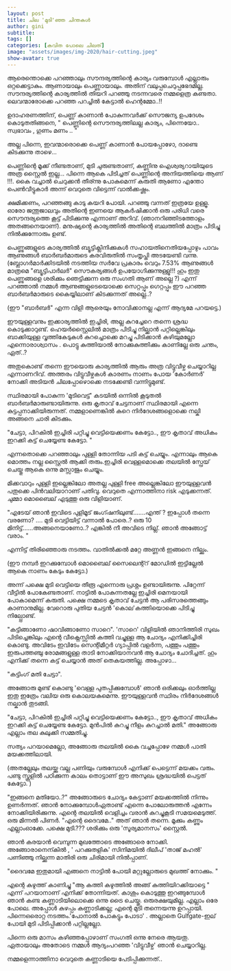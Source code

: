```yaml
---
layout: post
title: ചില 'മുടി'ഞ്ഞ ചിന്തകള്‍
author: gini
subtitle: 
tags: []
categories: [കവിത പോലെ ചിലത്]
image: "assets/images/img-2020/hair-cutting.jpeg"
show-avatar: true
---
```



ആരെന്തൊക്കെ പറഞ്ഞാലും സൗന്ദര്യത്തിന്റെ കാര്യം വരുമ്പോള്‍ എല്ലാരും ഒറ്റക്കെട്ടാകും. ആണായാലും പെണ്ണായാലും. അതിന് വലുപ്പചെറുപ്പഭേദമില്ല. സൗന്ദര്യത്തിന്റെ കാര്യത്തില്‍ തിയറി പറഞ്ഞു നടന്നവരെ നമ്മളെത്ര കണ്ടതാ. ലെവന്മാരോക്കെ പറഞ്ഞ പറച്ചില്‍ കേട്ടാല്‍ ഹെന്റമ്മോ..!!

ഉദാഹരണത്തിന്, പെണ്ണ് കാണാന്‍ പോകുന്നവര്‍ക്ക് സൌജന്യ ഉപദേശം കൊടുതതിങ്ങനെ, " പെണ്ണിന്റെ സൌന്ദര്യത്തിലല്ല കാര്യം, പിന്നെയോ.. സ്വഭാവം , ഗുണം മണം .. "

അല്ല പിന്നെ, ഇവന്മാരൊക്കെ പെണ്ണ് കാണാന്‍ പോയപ്പോഴോ, ദാണ്ടെ കിടക്കുന്നു താഴെ...

പെണ്ണിന്റെ മൂക്ക് നീണ്ടതാണ്, മുടി ചുരുണ്ടതാണ്, കണ്ണിനു ഐശ്വര്യറായിയുടെ അത്ര സ്റ്റൈല്‍ ഇല്ല... പിന്നെ ആകെ പിടിച്ചത് പെണ്ണിന്റെ അനിയത്തിയെ ആണ് !!!. കൈ വച്ചാല്‍ ചെറുക്കന്‍ തീര്ന്നു പോകുമെന്ന് കരുതി ആണോ എന്തോ പെണ്‍വീട്ടുകാര്‍ അന്ന് വെറുതെ വിട്ടെന്ന് വാല്‍ക്കഷ്ണം.

ക്ഷമിക്കണം, പറഞ്ഞങ്ങു കാടു കയറി പോയി. പറഞ്ഞു വന്നത് ഇത്രയേ ഉള്ളൂ. ഓരോ ജന്തുജാലവും അതിന്റെ ഇണയെ ആകര്‍ഷിക്കാന്‍ ഒരു പരിധി വരെ സൌന്ദര്യത്തെ കൂട്ട് പിടിക്കുന്നു എന്നാണ് അറിവ്. (ഞാനറിഞ്ഞിടത്തോളം അതങ്ങനെയാണ്). മനുഷ്യന്റെ കാര്യത്തില്‍ അതിന്റെ ബലത്തില്‍ മാത്രം പിടിച്ചു നില്‍ക്കുന്നോരും ഉണ്ട്.

പെണ്ണുങ്ങളുടെ കാര്യത്തില്‍ ബ്യൂട്ടിക്ലിനിക്കുകള്‍ സഹായതിനെതിയപ്പോഴും പാവം ആണുങ്ങള്‍ ബാര്‍ബര്‍മാരുടെ കരവിരുതില്‍ സംതൃപ്തി അടയേണ്ടി വന്നു. (ബ്ലോഗര്‍മാര്‍ക്കിടയില്‍ നടത്തിയ സര്‍വേ പ്രകാരം വെറും 7.53% ആണുങ്ങള്‍ മാത്രമെ "ബ്യൂട്ടിപാര്‍ലര്‍" സൌകര്യങ്ങള്‍ ഉപയോഗിക്കുന്നുള്ളു!!! ഹും ഇതു പെണ്ണുങ്ങളെ ശരിക്കും ഞെട്ടിക്കുന്ന ഒരു സംഗതി ആണ് അല്ലെ ?) എന്ന് പറഞ്ഞാല്‍ നമ്മള്‍ ആണുങ്ങളുടെയൊക്കെ സെറ്റപ്പും ഗെറ്റപ്പും ഈ പറഞ്ഞ ബാര്‍ബര്‍മാരുടെ കൈയ്യിലാണ് കിടക്കുന്നത് അല്ലെ..?

(ഈ "ബാര്‍ബര്‍" എന്ന വിളി ആരെയും നോവിക്കാനല്ല എന്ന് ആദ്യമേ പറയട്ടെ.)

ഈയുള്ളവനും ഇക്കാര്യത്തില്‍ ഇച്ചിരി, അല്ല കുറച്ചേറെ തന്നെ ശ്രദ്ധ കൊടുക്കാറുണ്ട്. ഹെയര്‍സ്റ്റൈലില്‍ മാത്രം പിടിച്ചു നില്ക്കാന്‍ പറ്റില്ലെങ്കിലും ബാക്കിയുള്ള വൃത്തികേടുകള്‍ കുറച്ചൊക്കെ മറച്ചു പിടിക്കാന്‍ കഴിയുമല്ലോ എന്നൊരാശ്വാസം . പൊട്ടു കുത്തിയാല്‍ നോക്കുകുത്തിക്കും കാണില്ലേ ഒരു ചന്തം, ഏത്..?

അതുകൊണ്ട് തന്നെ ഈയൊരു കാര്യത്തില്‍ ആരും അത്ര വിട്ടുവീഴ്ച ചെയ്യാറില്ല എന്നാണറിവ്. അത്തരം വിട്ടുവീഴ്ചകള്‍ കാരണം നാണം പോയ 'കോര്‍ണര്‍' നോക്കി  അടിയന്‍ ചിലപ്പോഴൊക്കെ നടക്കേണ്ടി വന്നിട്ടുമുണ്ട്.

സ്ഥിരമായി പോകുന്ന 'മുടിവെട്ട്' കടയില്‍ ഒന്നില്‍ കൂടുതല്‍ ബാര്‍ബര്‍മാരുണ്ടായിരുന്നു. ഒരു കൃതാവ് ചേട്ടനാണ് സ്ഥിരമായി എന്നെ കുട്ടപ്പനാക്കിയിരുന്നത്. നമ്മളാണെങ്കില്‍ കുറെ നിര്‍ദേശങ്ങളൊക്കെ നല്കി അങ്ങനെ ചാരി കിടക്കും.

"ചേട്ടാ, പിറകില്‍ ഇച്ചിരി പറ്റിച്ചു വെട്ടിയെക്കണം കേട്ടോ.., ഈ കൃതാവ് അധികം ഇറക്കി കട്ട് ചെയ്യേണ്ട കേട്ടോ. "

എന്നതൊക്കെ പറഞ്ഞാലും പുള്ളി തോന്നിയ പടി കട്ട് ചെയ്യും. എന്നാലും ആകെ മൊത്തം നല്ല സ്റ്റൈല്‍ ആക്കി തരും.ഇച്ചിരി വെള്ളമൊക്കെ തലയില്‍ സ്പ്രേയ്‌ ചെയ്തു ആകെ ഒന്നു മസ്സാജും ചെയ്യും.

മിക്കവാറും പുള്ളി ഇല്ലെങ്കിലോ അതല്ല പുള്ളി free അല്ലെങ്കിലോ ഈയുള്ളവന്‍ പതുക്കെ പിന്‍വലിയാറാണ് പതിവു. വെറുതെ എന്നാത്തിനാ risk എടുക്കന്നത്.
ചുമ്മാ മൊബൈല് എടുത്തു ഒരു വിളിയാണ്.

"എടേയ്‌ ഞാന്‍ ഇവിടെ പുളിമൂട് ജംഗ്ഷനിലുണ്ട്.......എന്ത് ? ഇപ്പോള്‍ തന്നെ വരണോ? .... മുടി വെട്ടിയിട്ട് വന്നാല്‍ പോരെ..? ഒരു 10 മിനിട്ട്......അങ്ങനെയാണോ..? എങ്കില്‍ നീ അവിടെ നില്ല്. ഞാന്‍ അങ്ങോട്ട് വരാം. "

എന്നിട്ട് തിരിഞ്ഞൊരു നടത്തം. വാതില്‍ക്കല്‍ മറ്റേ അണ്ണന്‍ ഇങ്ങനെ നില്ക്കും.

(ഈ നമ്പര്‍ ഇറക്കുമ്പോള്‍ മൊബൈല് സൈലെന്റ്റ്‌ മോഡില്‍ ഇട്ടില്ലേല്‍ ആകെ നാണം കേടും കേട്ടോ.)

അന്ന് പക്ഷെ മുടി വെട്ടിയെ തീരൂ എന്നൊരു പ്രശ്നം ഉണ്ടായിരുന്നു. പിറ്റേന്ന് വീട്ടില്‍ പോകേണ്ടതാണ്. നാട്ടില്‍ പോകുന്നതല്ലേ ഇച്ചിരി മെനയായി പോകാമെന്ന് കരുതി. പക്ഷെ നമ്മടെ കൃതാവ് ചേട്ടന്‍ ആ പരിസരത്തെങ്ങും കാണാനുമില്ല. വേറൊരു പുതിയ ചേട്ടന്‍ 'കൊല'കത്തിയൊക്കെ പിടിച്ചു നില്പ്പോണ്ട്.

"കട്ടിങ്ങാണോ ഷാവിങ്ങാണോ സാറെ". 'സാറെ' വിളിയില്‍ ഞാനിത്തിരി സുഖം പിടിച്ചെങ്കിലും എന്റെ വീക്നെസ്സില്‍ കത്തി വച്ചുള്ള ആ ചോദ്യം എനിക്കിച്ചിരി കൊണ്ടു. അവിടേം ഇവിടേം സെന്റിമീറ്റര്‍ ഗ്യാപ്പില്‍ വളര്‍ന്ന, പത്തും പത്തും ഇരുപത്തഞ്ചു രോമങ്ങളുള്ള താടി നോക്കിയാനവന്‍ ആ ചോദ്യം ചോദിച്ചത്. ഹും എനിക്ക് തന്നെ കട്ട് ചെയ്യാന്‍ അത് തെകയത്തില്ല. അപ്പോഴാ...

"കട്ടിംഗ് മതി ചേട്ടാ".

അങ്ങോരു മുണ്ട് കൊണ്ടു 'വെള്ള പുതപ്പിക്കുമ്പോള്‍' ഞാന്‍ ഒരിക്കലും ഓര്‍ത്തില്ല ഇതു ഇത്രേം വലിയ ഒരു കൊലയകുമെന്നു. ഈയുള്ളവന്‍ സ്ഥിരം നിര്‍ദേശങ്ങള്‍ നല്കാന്‍ തുടങ്ങി.

"ചേട്ടാ, പിറകില്‍ ഇച്ചിരി പറ്റിച്ചു വെട്ടിയെക്കണം കേട്ടോ.., ഈ കൃതാവ് അധികം ഇറക്കി കട്ട് ചെയ്യേണ്ട കേട്ടോ. മുന്‍പില്‍ കുറച്ചു നീളം കുറച്ചാല്‍ മതി." അങ്ങോരു എല്ലാം തല കുലുക്കി സമ്മതിച്ചു.

സത്യം പറയാമെല്ലോ, അങ്ങോരു തലയില്‍ കൈ വച്ചപ്പോഴേ നമ്മള്‍ പാതി മയക്കത്തിലായി.

(അതല്ലേലും തലയ്ക്കു വല്ല പണിയും വരുമ്പോള്‍ എനിക്ക് പെട്ടെന്ന് മയക്കം വരും. പണ്ടു സ്കൂളില്‍ പഠിക്കുന്ന കാലം തൊട്ടാണ് ഈ അസുഖം ശ്രദ്ധയില്‍ പെട്ടത് കേട്ടോ. )

"ഇങ്ങനെ മതിയോ..?" അങ്ങോരുടെ ചോദ്യം കേട്ടാണ് മയക്കത്തില്‍ നിന്നും ഉണര്‍ന്നത്. ഞാന്‍ നോക്കുമ്പോള്‍ഏതാണ്ട് എന്നെ പോലോരുത്തന്‍ എന്നേം നോക്കിയിരിക്കുന്നു. എന്റെ തലയില്‍ വെളിച്ചം വരാന്‍ കുറച്ചുകൂടി സമയമെടുത്ത്. ഒരു മിന്നല്‍ പിണര്‍. "എന്റെ ദൈവമേ.." അത് ഞാന്‍ തന്നെ. മൂക്കും കണ്ണും എല്ലാംഓക്കേ. പക്ഷെ മുടി.??? ശരിക്കും ഒരു 'സൂര്യമാനസം' സ്റ്റൈല്‍.

ഞാന്‍ കരയാന്‍ വെമ്പുന്ന മുഖത്തോടെ അങ്ങോരെ നോക്കി. അങ്ങോരാനെന്കില്‍ , ' പറക്കുതളിക' സിനിമയില്‍ ദിലീപ് 'താജ് മഹല്‍' പണിഞ്ഞു നില്ക്കുന്ന മാതിരി ഒരു ചിരിമായി നില്‍പ്പാണ്.

"ദൈവമേ ഇതുമായി എങ്ങനെ നാട്ടില്‍ പോയി മറ്റുല്ലോരുടെ മുഖത്ത് നോക്കും. "

എന്റെ കഴുത്ത് കാണിച്ചു "ആ കത്തി കഴുത്തില്‍ അങ്ങ് കുത്തിയിറക്കിയാട്ടെ " എന്ന് പറയാനാണ് എനിക്ക് തോന്നിയത്. കാശും കൊടുത്തു ഇറങ്ങുമ്പോള്‍ ഞാന്‍ കണ്ട കണ്ണാടിയിലൊക്കെ ഒന്നു ട്രൈ ചെയ്തു. ഒരുരക്ഷയുമില്ല. എല്ലാം ഒരേ പോലെ. അപ്പോള്‍ കുഴപ്പം കണ്ണാടിക്കല്ല; എന്റെ മുടി തന്നെയന്നു ഉറപ്പായി. പിന്നെഒരൊറ്റ നടത്തം.'പോനാല്‍ പോകട്ടും പോടാ' . അല്ലാതെ Gulfgate-ഇല് പോയി മുടി പിടിപ്പിക്കാന്‍ പറ്റില്ലല്ലോ.

പിന്നെ ഒരു മാസം കഴിഞ്ഞപ്പോഴാണ് സംഗതി ഒന്നു നേരെ ആയതു. ഏതായാലും അതോടെ നമ്മള്‍ ആദ്യംപറഞ്ഞ 'വിട്ടുവീഴ്ച' ഞാന്‍ ചെയ്യാറില്ല.

നമ്മളെന്നാത്തിനാ വെറുതെ കണ്ണാടിയെ പേടിപ്പിക്കുന്നത്‌..
